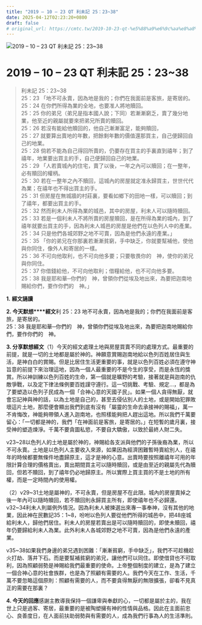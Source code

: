 ```yaml
---
title: "2019 – 10 – 23 QT 利未記 25：23~38"
date: 2025-04-12T02:23:20+0800
draft: false
# original_url: https://cmtc.tw/2019-10-23-qt-%e5%88%a9%e6%9c%aa%e8%a8%98-25%ef%bc%9a2338
---
```


![2019 – 10 – 23 QT 利未記 25：23\~38](/images/qt.jpg   "2019 – 10 – 23 QT 利未記 25：23\~38")

# 2019 – 10 – 23 QT 利未記 25：23\~38

> 利未記 25：23\~38  
> 25：23 「地不可永賣，因為地是我的；你們在我面前是客旅，是寄居的。  
> 25：24 在你們所得為業的全地，也要准人將地贖回。  
> 25：25 你的弟兄（弟兄是指本國人說；下同）若漸漸窮乏，賣了幾分地業，他至近的親屬就要來把弟兄所賣的贖回。  
> 25：26 若沒有能給他贖回的，他自己漸漸富足，能夠贖回，  
> 25：27 就要算出賣地的年數，把餘剩年數的價值還那買主，自己便歸回自己的地業。  
> 25：28 倘若不能為自己得回所賣的，仍要存在買主的手裏直到禧年；到了禧年，地業要出買主的手，自己便歸回自己的地業。  
> 25：29 「人若賣城內的住宅，賣了以後，一年之內可以贖回；在一整年，必有贖回的權柄。  
> 25：30 若在一整年之內不贖回，這城內的房屋就定准永歸買主，世世代代為業；在禧年也不得出買主的手。  
> 25：31 但房屋在無城牆的村莊裏，要看如鄉下的田地一樣，可以贖回；到了禧年，都要出買主的手。  
> 25：32 然而利未人所得為業的城邑，其中的房屋，利未人可以隨時贖回。  
> 25：33 若是一個利未人不將所賣的房屋贖回，是在所得為業的城內，到了禧年就要出買主的手，因為利未人城邑的房屋是他們在以色列人中的產業。  
> 25：34 只是他們各城郊野之地不可賣，因為是他們永遠的產業。」  
> 25：35 「你的弟兄在你那裏若漸漸貧窮，手中缺乏，你就要幫補他，使他與你同住，像外人和寄居的一樣。  
> 25：36 不可向他取利，也不可向他多要；只要敬畏你的　神，使你的弟兄與你同住。  
> 25：37 你借錢給他，不可向他取利；借糧給他，也不可向他多要。  
> 25：38 我是耶和華─你們的　神，曾領你們從埃及地出來，為要把迦南地賜給你們，要作你們的　神。」

**1.** **經文誦讀**

**2. 今天默想****經文**利 25：23 地不可永賣，因為地是我的；你們在我面前是客旅，是寄居的。  
25：38 我是耶和華─你們的　神，曾領你們從埃及地出來，為要把迦南地賜給你們，要作你們的　神。

**3. 分享默想經文**（1）今天的經文處理土地與房屋買賣不同的處理方式。最重要的前提，就是一切的土地都是屬於神的。神願意賞賜迦南地給以色列百姓居住與生活，是神白白的賞賜。但是比居住生活更重要的事，就是以色列百姓必須在遵守神旨意的前提下來治理這地，因為一個人最重要的不是今生的享受，而是永恆的獎賞。所以神訓練以色列百姓的生命，第一個就是曠野的考驗，接著就是與迦南的仇敵爭戰，以及定下律法條例要百姓謹守遵行。這一切挑戰、考驗、規定…，都是為了要塑造以色列子民成為一個「合神心意的天國子民」。如果一個人貪得無厭，就會忘記神與神的話，以為土地是自己的，甚至去侵佔別人的土地，或是開始犯罪敗壞這片土地，那麼便會顯出我們到底有沒有「屬靈的生命去承接神的賜福」，萬一不肯悔改，神能夠帶領人進入迦南地，也照樣能夠把人趕出這地。所以我們千萬要留心：「一切都是神的，我們「在神面前是客旅，是寄居的。」在短暫的歲月裏，接受神的塑造煉淨。千萬不要貪圖私慾，不要自大驕傲，以致於最終人財二失。

v23\~28以色列人的土地是屬於神的，神賜給各支派與他們的子孫後裔為業，所以不可永賣。土地是以色列人主要收入來源，如果因為經濟困難暫時賣給別人，在禧年的時候都要無條件地盡歸原主，這才是神的心意。出賣時要按照離禧年可用的年限計算合理的價格賣出，賣出期間買主可以隨時贖回，或是由至近的親屬先代為贖回，但若不贖回，到了禧年仍必地歸原主。所以實際上買主買的不是土地的所有權，而是一定時間內的使用權。

（2）v29\~31土地是屬神的，不可永賣，但是房屋不在此限。城內的房屋賣掉之後一年內可以隨時贖回，若不贖回則永歸買主所有，即使禧年也不必歸還。v32\~34利未人則屬例外情況。因為利未人被揀選出來專一事奉神，沒有其他的地業，因此神在民數記35：1\~8，吩咐以色列人要從他們所得的城邑中，把48座城給利未人，歸他們居住。利未人的房屋若賣出是可以隨時贖回的，即使未贖回，禧年仍要歸給利未人為業。此外利未人各城郊野之地不可賣，因為是他們永遠的產業。

v35\~38如果我們身邊的弟兄遇到困難：「漸漸貧窮，手中缺乏」，我們不可趁機趁火打劫、落井下石。而是要幫補貧窮的弟兄，讓他們可以同住。即使借貸也不可取利，因為照顧弱勢是神賜給我們最重要的使命。上帝整個制度的建立，是為了建立一個合神心意的社會族群，也是為了照顧有需要的人。我們今天在工作、生活，千萬不要忽略這個原則：照顧有需要的人，而不要貪得無厭的無限擴張，卻看不見真正的需要在那裏？

**4. 今天的回應**感謝主教導我保持一個謙卑與奉獻的心，一切都是屬於主的，我在世上只是過客、寄居，最重要的是被陶塑擁有神的性情與品格。因此在主面前忠心、良善度日，在人面前扶助弱勢與有需要的人，成為我們行事為人的生活準則。
